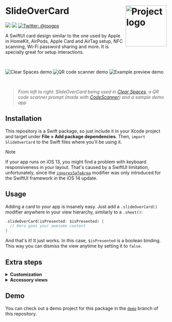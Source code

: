 <h1> SlideOverCard
  <img align="right" alt="Project logo" src="../assets/icon-small.png" width=128px>
</h1>

<p>
    <img src="https://img.shields.io/badge/iOS-13.0+-blue.svg" />
    <img src="https://img.shields.io/badge/-SwiftUI-red.svg" />
    <a href="https://twitter.com/joogps">
        <img src="https://img.shields.io/badge/Contact-@joogps-lightgrey.svg?style=social&logo=twitter" alt="Twitter: @joogps" />
    </a>
</p>

A SwiftUI card design similar to the one used by Apple in HomeKit, AirPods, Apple Card and AirTag setup, NFC scanning, Wi-Fi password sharing and more. It is specially great for setup interactions.

<br>
<p>
    <img alt="Clear Spaces demo" src="../assets/demo-clear-spaces.gif" margin-right=20px>
    <img alt="QR code scanner demo" src="../assets/demo-qr-code.gif">
    <img alt="Example preview demo" src="../assets/demo-example.gif">
</p>
<br>

> _From left to right: SlideOverCard being used in [Clear Spaces](https://apps.apple.com/us/app/clear-spaces/id1532666619), a QR code scanner prompt (made with [CodeScanner](https://github.com/twostraws/CodeScanner)) and a sample demo app_

## Installation
This repository is a Swift package, so just include it in your Xcode project and target under **File > Add package dependencies**. Then, `import SlideOverCard` to the Swift files where you'll be using it.

> [!NOTE]  
> If your app runs on iOS 13, you might find a problem with keyboard responsiveness in your layout. That's caused by a SwiftUI limitation, unfortunately, since the [`ignoresSafeArea`](https://developer.apple.com/documentation/swiftui/text/ignoressafearea(_:edges:)) modifier was only introduced for the SwiftUI framework in the iOS 14 update.
> 

## Usage
Adding a card to your app is insanely easy. Just add a `.slideOverCard()` modifier anywhere in your view hierarchy, similarly to a `.sheet()`:
```swift
.slideOverCard(isPresented: $isPresented) {
  // Here goes your awesome content
}
```

And that's it! It just works. In this case, `$isPresented` is a boolean binding. This way you can dismiss the view anytime by setting it to `false`.

## Extra steps
<details>
  <summary><b>Customization</b></summary><br>

  The default `.slideOverCard()` modifier will have a transition, drag and tap controls and a dismiss button set by default. You can override this by manually setting the `SOCOptions` option set:
  ```swift
  
  // This creates a card that can be dragged, but not dismissed by dragging
  .slideOverCard(isPresented: $isPresented, options: [.disableDragToDismiss]) {
  }
  
  // This creates a card that can't be dragged nor dismissed by dragging
  .slideOverCard(isPresented: $isPresented, options: [.disableDrag, .disableDragToDismiss]) {
  }

  // This creates a card that can't be dismissed by an outside tap
  .slideOverCard(isPresented: $isPresented, options: [.disableTapToDismiss]) {
  }
  
  // This creates a card with no dismiss button
  .slideOverCard(isPresented: $isPresented, options: [.hideDismissButton]) {
  }
  ```
  
  If you want to change styling attributes of the card, such as the **corner size**, the **corner style**, the **inner and outer paddings**, the  **dimming opacity** and the **shape fill style**, such as a gradient, just specify a custom `SOCStyle` struct.
  
  ```swift
  .slideOverCard(isPresented: $isPresented, style: SOCStyle(cornerRadius: 24.0,
                                                            continuous: false,
                                                            innerPadding: 16.0,
                                                            outerPadding: 4.0,
                                                            dimmingOpacity: 0.1,
                                                            style: .black)) {
  }
  ```
  
  In case you want to execute code when the view is dismissed (either by the exit button or drag controls), you can also set an optional `onDismiss` closure parameter:
  
  ```swift
  // This card will print some text when dismissed
  .slideOverCard(isPresented: $isPresented, onDismiss: {
      print("I was dismissed.")
  }) {
      // Here goes your amazing layout
  }
  ```
  
  Alternatively, you can add the card using a binding to an optional identifiable object. That will automatically animate the card between screen changes.
  ```swift
  // This uses a binding to an optional object in a switch statement
  .slideOverCard(item: $activeCard) { item in
      switch item {
          case .welcomeView:
              WelcomeView()
          case .loginView:
              LoginView()
          default:
              ..........
      }
  }
  ```
</details>

<details>
  <summary><b>Accessory views</b></summary><br>

This package also includes a few accessory views to enhance your card layout. The first one is the `SOCActionButton()` button style, which can be applied to any button to give it a default "primary action" look, based on the app's accent color. The `SOCAlternativeButton()` style will reproduce the same design, but with gray. And `SOCEmptyButton()`  will create a text-only button. You can use them like this:
```swift
Button("Do something") {
  ...
}.buttonStyle(SOCActionButton()) // Use the modifier of your choice
```

There's also the `SOCDismissButton()` view. This view will create the default dismiss button icon used for the card (based on https://github.com/joogps/ExitButton).
</details>

## Demo
You can check out a demo project for this package in the [`demo`](https://github.com/joogps/SlideOverCard/tree/demo) branch of this repository.
